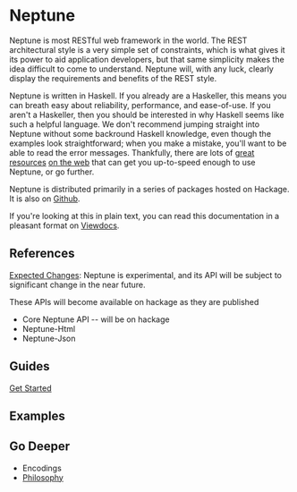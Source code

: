 Neptune
=======

Neptune is most RESTful web framework in the world. The REST architectural style is a very simple set of constraints, which is what gives it its power to aid application developers, but that same simplicity makes the idea difficult to come to understand. Neptune will, with any luck, clearly display the requirements and benefits of the REST style.

Neptune is written in Haskell. If you already are a Haskeller, this means you can breath easy about reliability, performance, and ease-of-use. If you aren't a Haskeller, then you should be interested in why Haskell seems like such a helpful language. We don't recommend jumping straight into Neptune without some backround Haskell knowledge, even though the examples look straightforward; when you make a mistake, you'll want to be able to read the error messages. Thankfully, there are lots of [great](http://learnyouahaskell.com/) [resources](http://book.realworldhaskell.org/) [on the web](http://www.haskell.org/haskellwiki/Learning_Haskell) that can get you up-to-speed enough to use Neptune, or go further.

Neptune is distributed primarily in a series of packages hosted on Hackage. It is also on [Github](https://github.com/Zankoku-Okuno/neptune).

If you're looking at this in plain text, you can read this documentation in a pleasant format on [Viewdocs](http://Zankoku-Okuno.viewdocs.io/neptune/).


References
----------

[Expected Changes](coming_soon.md): Neptune is experimental, and its API will be subject to significant change in the near future.

These APIs will become available on hackage as they are published

* Core Neptune API -- will be on hackage
* Neptune-Html
* Neptune-Json

Guides
------

[Get Started](guides/get_started.md)

Examples
--------

Go Deeper
---------

* Encodings
* [Philosophy](philosophy.md)

